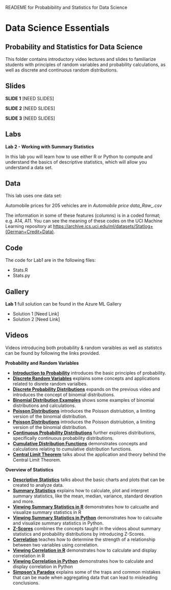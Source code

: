 READEME for Probabibility and Statistics for Data Science
# Data Science Essentials   
## Probability and Statistics for Data Science 

This folder contains introductory video lectures and slides to familiarize students with principles of random variables and probability calculations, as well as discrete and continuous random distributions.

## Slides  

**SLIDE 1**  [NEED SLIDES]

**SLIDE 2**  [NEED SLIDES]

**SLIDE 3**  [NEED SLIDES]

## Labs

**Lab 2 - Working with Summary Statistics** 

In this lab you will learn how to use either R or Python to compute and understand the basics of descriptive statistics, which will allow you understand a data set.

## Data

This lab uses one data set:

Automobile prices for 205 vehicles are in *Automobile price data_Raw_.csv*

The information in some of these features (columns) is in a coded format; e.g. A14, A11. You can see the meaning of these codes on the UCI Machine Learning repository at
https://archive.ics.uci.edu/ml/datasets/Statlog+(German+Credit+Data).

## Code

The code for Lab1 are in the following files:

- Stats.R
- Stats.py

## Gallery

**Lab 1** full solution can be found in the Azure ML Gallery

- Solution 1 [Need Link]
- Solution 2 [Need Link]

## Videos  

Videos introducing both probability & random varaibles as well as statistcs can be found by following the links provided. 

**Probability and Random Variables**

- **[Introduction to Probability](https://youtu.be/8XYqB2qj578)** introduces the basic principles of probability.
- **[Discrete Random Variables](https://youtu.be/4exNoBhnFgM)** explains some concepts and applications related to disrete random varialbes.
- **[Discrete Probability Distributions](https://youtu.be/fbFXd6awAGQ)** expands on the previous video and introduces the concept of binomial distributions.
- **[Binomial Distribution Examples](https://youtu.be/lGAyGrGigUI)** shows some examples of binomial distributions and calculations.
- **[Poisson Distributions](https://youtu.be/ushE005E0cI)** introduces the Poisson distriubtion, a limiting version of the binomial distribution.
- **[Poisson Distributions](https://youtu.be/ushE005E0cI)** introduces the Poisson distriubtion, a limiting version of the binomial distribution.
- **[Continuous Probability Distributions](https://youtu.be/MZlC-r10X60)** further explores distributions, specifically continuous probability distributions.
- **[Cumulative Distribution Functions](https://youtu.be/2F5dYCkqMoI)** demonstrates concepts and calculations relating to cumulative distribution functions.
- **[Central Limit Theorem](https://youtu.be/I2illL56n0w)** talks about the application and theory behind the Central Limit Theorem.

**Overview of Statistics**

- **[Descriptive Statistics](https://youtu.be/EocPQQxd27E)** talks about the basic charts and plots that can be created to analyze data.
- **[Summary Statistics](https://youtu.be/7p5FhPDOauM)** explains how to calculate, plot and interpret summary statistics, like the mean, median, variance, standard devation and more.
- **[Viewing Summary Statistics in R](https://yotu.be/Y6OqP_PNazY)** demonstrates how to calcualte and visualize summary statistics in R 
- **[Viewing Summary Statistics in Python](https://youtu.be/IzuW8QwXruY)** demonstrates how to calcualte and visualize summary statistics in Python.
- **[Z-Scores](https://youtu.be/2lQlp-hQC3o)** combines the concepts taught in the videos about summary statistics and probability distributions by introducing Z-Scores.
- **[Correlation](https://youtu.be/C5nbnCof6HQ)** teaches how to determine the strength of a relationship between two variables using correlation.
- **[Viewing Correlation in R](https://youtu.be/GRUDouFrVdM)** demonstrates how to calculate and display correlation in R
- **[Viewing Correlation in Python](https://youtu.be/nZMsVdSS4TY)** demonstrates how to calculate and display correlation in Python
- **[Simpson's Paradox](https://youtu.be/o6IuQzQGUro)** explains some of the traps and common mistakes that can be made when aggregating data that can lead to misleading conclusions.

